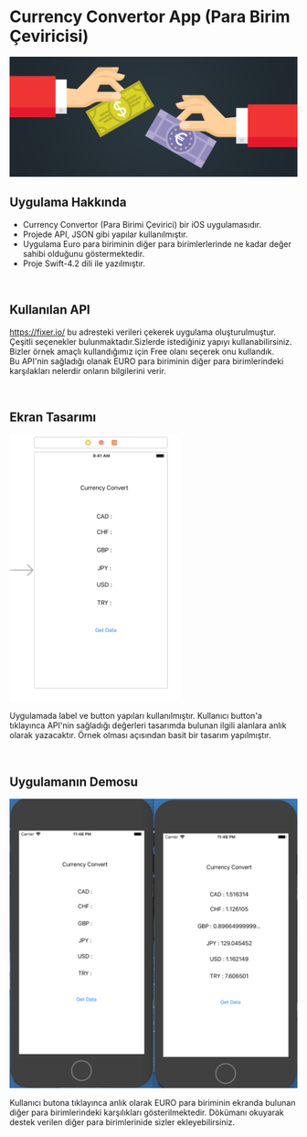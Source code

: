 # Currency Convertor App (Para Birim Çeviricisi)

![Screenshot](https://github.com/halilozel1903/CurrencyConvertor/blob/master/currency-converter.png)

## Uygulama Hakkında
- Currency Convertor (Para Birimi Çevirici)  bir iOS uygulamasıdır.
- Projede API, JSON gibi yapılar kullanılmıştır.
- Uygulama Euro para biriminin diğer para birimlerlerinde ne kadar değer sahibi olduğunu göstermektedir.
- Proje Swift-4.2 dili ile yazılmıştır.

<br>


## Kullanılan API

https://fixer.io/ bu adresteki verileri çekerek uygulama oluşturulmuştur.<br>
Çeşitli seçenekler bulunmaktadır.Sizlerde istediğiniz yapıyı kullanabilirsiniz.<br>
Bizler örnek amaçlı kullandığımız için Free olanı seçerek onu kullandık. <br>
Bu API'nin sağladığı olanak EURO para biriminin diğer para birimlerindeki karşılakları nelerdir onların bilgilerini verir.

<br>


## Ekran Tasarımı
<p>
  <img src="https://github.com/halilozel1903/CurrencyConvertor/blob/master/pic.png" width="300" >
</p>

Uygulamada label ve button yapıları kullanılmıştır. Kullanıcı button'a tıklayınca API'nin sağladığı değerleri tasarımda
bulunan ilgili alanlara anlık olarak yazacaktır. Örnek olması açısından basit bir tasarım yapılmıştır.

<br>

## Uygulamanın Demosu
<p>
  <img src="https://github.com/halilozel1903/CurrencyConvertor/blob/master/pic2.png" width="550" >
</p>

Kullanıcı butona tıklayınca anlık olarak EURO para biriminin ekranda bulunan diğer para birimlerindeki karşılıkları gösterilmektedir. Dökümanı okuyarak destek verilen diğer para birimlerinide sizler ekleyebilirsiniz.
